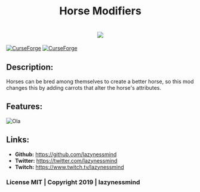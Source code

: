 <h1 align="center">Horse Modifiers</h1>
<h1 align="center">
  <img src="https://raw.githubusercontent.com/lazynessmind/HorseModifiers/master/imgs/header.png"><br>
</h1>

[![CurseForge](http://cf.way2muchnoise.eu/full_331657_downloads.svg)](https://www.curseforge.com/minecraft/mc-mods/horse-modifiers) [![CurseForge](http://cf.way2muchnoise.eu/versions/331657.svg)](https://www.curseforge.com/minecraft/mc-mods/horse-modifiers)

## Description:

  Horses can be bred among themselves to create a better horse, so this mod changes this by adding carrots that alter the horse's attributes.

## Features:

![Ola](https://raw.githubusercontent.com/lazynessmind/HorseModifiers/dev/imgs/recipe-with-text.png "Ola")

## Links:

- **Github:** https://github.com/lazynessmind
- **Twitter:**  https://twitter.com/lazynessmind
- **Twitch:** https://www.twitch.tv/lazynessmind

### License MIT | Copyright 2019 | lazynessmind